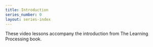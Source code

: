 ```yaml
---
title: Introduction
series_number: 0
layout: series-index
---
```


These video lessons accompany the introduction from The Learning Processing book.
